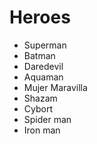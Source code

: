 # Heroes

* Superman
* Batman
* Daredevil
* Aquaman
* Mujer Maravilla
* Shazam
* Cybort
* Spider man
* Iron man

